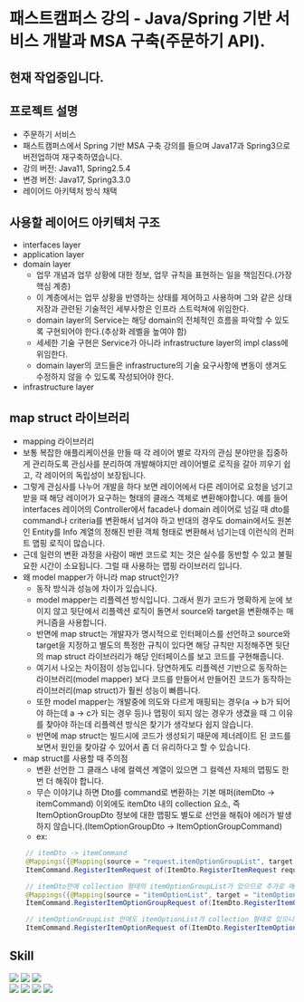 # 패스트캠퍼스 강의 - Java/Spring 기반 서비스 개발과 MSA 구축(주문하기 API).

## 현재 작업중입니다.

## 프로젝트 설명
- 주문하기 서비스
- 패스트캠퍼스에서 Spring 기반 MSA 구축 강의를 들으며 Java17과 Spring3으로 버전업하여 재구축하였습니다.
- 강의 버전: Java11, Spring2.5.4
- 변경 버전: Java17, Spring3.3.0
- 레이어드 아키텍처 방식 채택

## 사용할 레이어드 아키텍처 구조
- interfaces layer
- application layer
- domain layer
  - 업무 개념과 업무 상황에 대한 정보, 업무 규칙을 표현하는 일을 책임진다.(가장 핵심 계층)
  - 이 계층에서는 업무 상황을 반영하는 상태를 제어하고 사용하며 그와 같은 상태 저장과 관련된 기술적인 세부사항은 인프라 스트럭쳐에 위임한다.
  - domain layer의 Service는 해당 domain의 전체적인 흐름을 파악할 수 있도록 구현되어야 한다.(추상화 레벨을 높여야 함)
  - 세세한 기술 구현은 Service가 아니라 infrastructure layer의 impl class에 위임한다.
  - domain layer의 코드들은 infrastructure의 기술 요구사항에 변동이 생겨도 수정하지 않을 수 있도록 작성되어야 한다.
- infrastructure layer

## map struct 라이브러리
- mapping 라이브러리
- 보통 복잡한 애플리케이션을 만들 때 각 레이어 별로 각자의 관심 분야만을 집중하게 관리하도록 관심사를 분리하여 개발해야지만 레이어별로 로직을 갈아 끼우기 쉽고, 각 레이어의 독립성이 보장됩니다.
- 그렇게 관심사를 나누어 개발을 하다 보면 레이어에서 다른 레이어로 요청을 넘기고 받을 때 해당 레이어가 요구하는 형태의 클래스 객체로 변환해야합니다. 예를 들어 interfaces 레이어의 Controller에서 facade나 domain 레이어로 넘길 때 dto를 command나 criteria를 변환해서 넘겨야 하고 반대의 경우도 domain에서도 원본인 Entity를 Info 계열의 정해진 반환 객체 형태로 변환해서 넘기는데 이런식의 컨퍼트 맵핑 로직이 많습니다.
- 근데 일련의 변환 과정을 사람이 매번 코드로 치는 것은 실수를 동반할 수 있고 불필요한 시간이 소요됩니다. 그럴 때 사용하는 맵핑 라이브러리 입니다.
- 왜 model mapper가 아니라 map struct인가?
  - 동작 방식과 성능에 차이가 있습니다.
  - model mapper는 리플렉션 방식입니다. 그래서 뭔가 코드가 명확하게 눈에 보이지 않고 뒷단에서 리플렉션 로직이 돌면서 source와 target을 변환해주는 매커니즘을 사용합니다.
  - 반면에 map struct는 개발자가 명시적으로 인터페이스를 선언하고 source와 target을 지정하고 별도의 특정한 규칙이 있다면 해당 규칙만 지정해주면 뒷단의 map struct 라이브러리가 해당 인터페이스를 보고 코드를 구현해줍니다.
  - 여기서 나오는 차이점이 성능입니다. 당연하게도 리플렉션 기반으로 동작하는 라이브러리(model mapper) 보다 코드를 만들어서 만들어진 코드가 동작하는 라이브러리(map struct)가 훨씬 성능이 빠릅니다.
  - 또한 model mapper는 개발중에 의도와 다르게 매핑되는 경우(a -> b가 되어야 하는데 a -> c가 되는 경우 등)나 맵핑이 되지 않는 경우가 생겼을 때 그 이유를 찾아야 하는데 리플렉션 방식은 찾기가 생각보다 쉽지 않습니다.
  - 반면에 map struct는 빌드시에 코드가 생성되기 때문에 제너레이트 된 코드를 보면서 원인을 찾아갈 수 있어서 좀 더 유리하다고 할 수 있습니다.
- map struct를 사용할 때 주의점
  - 변환 선언한 그 클래스 내에 컬렉션 계열이 있으면 그 컬렉션 자체의 맵핑도 한번 더 해줘야 합니다.
  - 무슨 이야기냐 하면 Dto를 command로 변환하는 기본 매퍼(itemDto -> itemCommand) 이외에도 itemDto 내의 collection 요소, 즉 ItemOptionGroupDto 정보에 대한 맵핑도 별도로 선언을 해줘야 에러가 발생하지 않습니다.(ItemOptionGroupDto -> ItemOptionGroupCommand)
  - ex:
```java
    // itemDto -> itemCommand
    @Mappings({@Mapping(source = "request.itemOptionGroupList", target = "itemOptionGroupRequestList")})
    ItemCommand.RegisterItemRequest of(ItemDto.RegisterItemRequest request);

    // itemDto안에 collection 형태의 itemOptionGroupList가 있으므로 추가로 매핑 선언
    @Mappings({@Mapping(source = "itemOptionList", target = "itemOptionRequestList")})
    ItemCommand.RegisterItemOptionGroupRequest of(ItemDto.RegisterItemOptionGroupRequest request);

    // itemOptionGroupList 안에도 itemOptionList가 collection 형태로 있으니까 추가로 매핑 선언
    ItemCommand.RegisterItemOptionRequest of(ItemDto.RegisterItemOptionRequest request);
```

## Skill
<div>
    <div>
        <img src="https://img.shields.io/badge/Java(v17)-000000?style=flat&logo=openjdk&logoColor=white"/>
        <img src="https://img.shields.io/badge/Spring Boot(v3.3.0)-6DB33F?style=flat&logo=springboot&logoColor=white"/>
        <img src="https://img.shields.io/badge/Gradle-02303A?style=flat&logo=gradle&logoColor=white"/>
    </div>
    <div>
        <img src="https://img.shields.io/badge/Spring Data JPA-6DB33F?style=flat&logo=spring&logoColor=white"/>
        <img src="https://img.shields.io/badge/Flyway-CC0200?style=flat&logo=flyway&logoColor=white"/>
        <img src="https://img.shields.io/badge/MySQL-4479A1?style=flat&logo=mysql&logoColor=white"/>
        <img src="https://img.shields.io/badge/Docker-2496ED?style=flat&logo=docker&logoColor=white"/>
    </div>
</div> 
